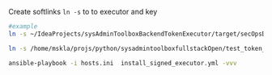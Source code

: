 Create softlinks `ln -s` to to executor and key

```bash
#example
ln -s ~/IdeaProjects/sysAdminToolboxBackendTokenExecutor/target/secOpsDispatcher  ./secOpsDispatcher

ln -s /home/mskla/projs/python/sysadmintoolboxfullstackOpen/test_token_key/pub.key ./pub.key
```

```bash
ansible-playbook -i hosts.ini  install_signed_executor.yml -vvv
```